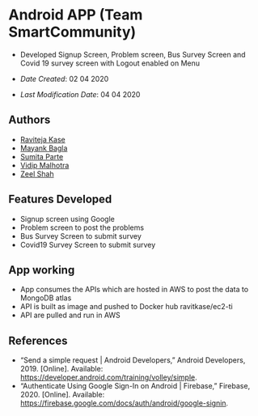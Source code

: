 # Android APP (Team SmartCommunity)

* Developed Signup Screen, Problem screen, Bus Survey Screen and Covid 19 survey screen with Logout enabled on Menu


* *Date Created*: 02 04 2020
* *Last Modification Date*: 04 04 2020

## Authors

* [Raviteja Kase](B00823644) 
* [Mayank Bagla](B00848908)
* [Sumita Parte](B00834807)
* [Vidip Malhotra](B00838025)
* [Zeel Shah](B00829477)

## Features Developed
* Signup screen using Google
* Problem screen to post the problems
* Bus Survey Screen to submit survey
* Covid19 Survey Screen to submit survey

## App working
* App consumes the APIs which are hosted in AWS to post the data to MongoDB atlas
* API is built as image and pushed to Docker hub ravitkase/ec2-ti
* API are pulled and run in AWS




## References
* “Send a simple request  |  Android Developers,” Android Developers, 2019. [Online]. Available: https://developer.android.com/training/volley/simple. 
*  “Authenticate Using Google Sign-In on Android  |  Firebase,” Firebase, 2020. [Online]. Available: https://firebase.google.com/docs/auth/android/google-signin.

